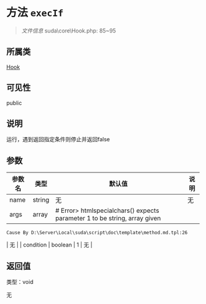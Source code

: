 # 方法 `execIf`

> *文件信息* suda\core\Hook.php: 85~95

## 所属类 

[Hook](../Hook.md)

## 可见性

public

## 说明

运行，遇到返回指定条件则停止并返回false


## 参数


| 参数名 | 类型 | 默认值 | 说明 |
|--------|-----|-------|-------|
| name |  string | 无 | 无 |
| args |  array | # Error> htmlspecialchars() expects parameter 1 to be string, array given
	Cause By D:\Server\Local\suda\script\doc\template\method.md.tpl:26
 | 无 |
| condition |  boolean | 1 | 无 |



## 返回值

类型：void

无

